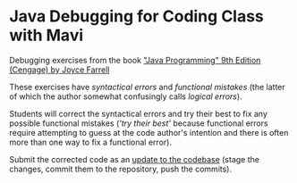 # Java Debugging for Coding Class with Mavi

Debugging exercises from the book ["Java Programming" 9th Edition (Cengage) by Joyce Farrell ](https://www.cengage.com/c/java-programming-9e-farrell/9781337397070)


These exercises have *syntactical errors* and *functional mistakes* (the latter of which the author somewhat confusingly calls *logical errors*). 

Students will correct the syntactical errors and try their best to fix any possible functional mistakes (*'try their best'* because functional errors require attempting to guess at the code author's intention and there is often more than one way to fix a functional error). 

Submit the corrected code as an [update to the codebase](https://help.github.com/en/desktop/contributing-to-projects/committing-and-reviewing-changes-to-your-project) (stage the changes, commit them to the repository, push the commits).
